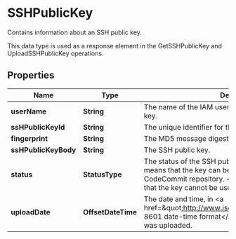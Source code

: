 

# SSHPublicKey

<p>Contains information about an SSH public key.</p> <p>This data type is used as a response element in the <a>GetSSHPublicKey</a> and <a>UploadSSHPublicKey</a> operations. </p>

## Properties

| Name | Type | Description | Notes |
|------------ | ------------- | ------------- | -------------|
|**userName** | **String** | The name of the IAM user associated with the SSH public key. |  |
|**ssHPublicKeyId** | **String** | The unique identifier for the SSH public key. |  |
|**fingerprint** | **String** | The MD5 message digest of the SSH public key. |  |
|**ssHPublicKeyBody** | **String** | The SSH public key. |  |
|**status** | **StatusType** | The status of the SSH public key. &lt;code&gt;Active&lt;/code&gt; means that the key can be used for authentication with an CodeCommit repository. &lt;code&gt;Inactive&lt;/code&gt; means that the key cannot be used. |  |
|**uploadDate** | **OffsetDateTime** | The date and time, in &lt;a href&#x3D;\&quot;http://www.iso.org/iso/iso8601\&quot;&gt;ISO 8601 date-time format&lt;/a&gt;, when the SSH public key was uploaded. |  [optional] |



